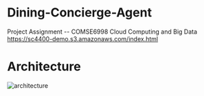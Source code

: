 # Dining-Concierge-Agent
Project Assignment -- COMSE6998 Cloud Computing and Big Data <br>
https://sc4400-demo.s3.amazonaws.com/index.html

# Architecture
![architecture](https://user-images.githubusercontent.com/43797430/66260983-f9e11f80-e793-11e9-8720-5621f2e8a456.jpg)
